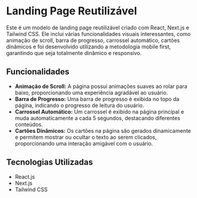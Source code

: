 # Landing Page Reutilizável

Este é um modelo de landing page reutilizável criado com React, Next.js e Tailwind CSS. Ele inclui várias funcionalidades visuais interessantes, como animação de scroll, barra de progresso, carrossel automático, cartões dinâmicos e foi desenvolvido utilizando a metodologia mobile first, garantindo que seja totalmente dinâmico e responsivo.

## Funcionalidades

- **Animação de Scroll:** A página possui animações suaves ao rolar para baixo, proporcionando uma experiência agradável ao usuário.
- **Barra de Progresso:** Uma barra de progresso é exibida no topo da página, indicando o progresso de leitura do usuário.
- **Carrossel Automático:** Um carrossel é exibido na página principal e muda automaticamente a cada 5 segundos, destacando diferentes conteúdos.
- **Cartões Dinâmicos:** Os cartões na página são gerados dinamicamente e permitem mostrar ou ocultar o texto ao serem clicados, proporcionando uma interação amigável com o usuário.

## Tecnologias Utilizadas

- React.js
- Next.js
- Tailwind CSS
